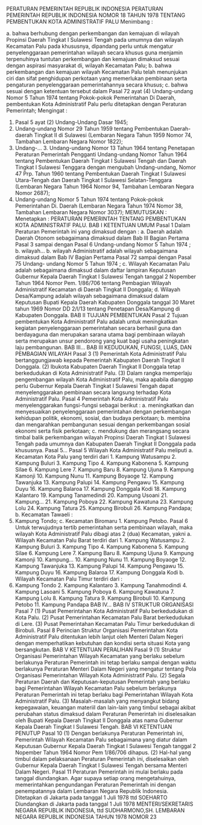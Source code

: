  PERATURAN PEMERINTAH REPUBLIK INDONESIA PERATURAN PEMERINTAH REPUBLIK INDONESIA NOMOR 18 TAHUN 1978 TENTANG PEMBENTUKAN KOTA ADMINISTRATIF PALU
Menimbang :

a. bahwa berhubung dengan perkembangan dan kemajuan di wilayah Propinsi Daerah Tingkat I Sulawesi Tengah pada umumnya dan wilayah Kecamatan Palu pada khususnya, dipandang perlu untuk mengatur penyelenggaraan pemerintahan wilayah secara khusus guna menjamin terpenuhinya tuntutan perkembangan dan kemajuan dimaksud sesuai dengan aspirasi masyarakat di, wilayah Kecamatan Palu;
b. bahwa perkembangan dan kemajuan wilayah Kecamatan Palu telah menunjukan ciri dan sifat penghidupan perkotaan yang memerlukan pembinaan serta pengaturan penyelenggaraan pemerintahannya secara khusus;
c. bahwa sesuai dengan ketentuan tersebut dalam Pasal 72 ayat (4) Undang-undang Nomor 5 Tahun 1974 tentang Pokok-pokok Pemerintahan Di Daerah, pembentukan Kota Administratif Palu perlu ditetapkan dengan Peraturan Pemerintah;
Mengingat :

1. Pasal 5 ayat (2) Undang-Undang Dasar 1945;
2. Undang-undang Nomor 29 Tahun 1959 tentang Pembentukan Daerah- daerah Tingkat II di Sulawesi (Lembaran Negara Tahun 1959 Nomor 74, Tambahan Lembaran Negara Nomor 1822);
3. Undang-… 3. Undang-undang Nomor 13 Tahun 1964 tentang Penetapan Peraturan Pemerintah Pengganti Undang-undang Nomor Tahun 1964 tentang Pembentukan Daerah Tingkat I Sulawesi Tengah dan Daerah Tingkat I Sulawesi Tenggara dengan mengubah Undang-undang, Nomor 47 Prp. Tahun 1960 tentang Pembentukan Daerah Tingkat I Sulawesi Utara-Tengah dan Daerah Tingkat I Sulawesi Selatan-Tenggara (Lembaran Negara Tahun 1964 Nomor 94, Tambahan Lembaran Negara Nomor 2687);
4. Undang-undang Nomor 5 Tahun 1974 tentang Pokok-pokok Pemerintahan Di. Daerah (Lembaran Negara Tahun 1974 Nomor 38, Tambahan Lembaran Negara Nomor 3037);
MEMUTUSKAN :
 Menetapkan : PERATURAN PEMERINTAH TENTANG PEMBENTUKAN KOTA ADMINISTRATIF PALU.
BAB I KETENTUAN UMUM
Pasal 1
Dalam Peraturan Pemerintah ini yang dimaksud dengan :
a. Daerah adalah Daerah Otonom sebagaimana dimaksud dalam Bab III Bagian Pertama Pasal 3 sampai dengan Pasal 6 Undang-undang Nomor 5 Tahun 1974 ;
b. wilayah… b. wilayah Administratif adalah wilayah sebagaimana dimaksud dalam Bab IV Bagian Pertama Pasal 72 sampai dengan Pasal 75 Undang- undang Nomor 5 Tahun 1974 ;
c. Wilayah Kecamatan Palu adalah sebagaimana dimaksud dalam daftar lampiran Keputusan Gubernur Kepala Daerah Tingkat I Sulawesi Tengah tanggal 2 Nopember Tahun 1964 Nomor Pem. 1/86/706 tentang Pembagian Wilayah Administratif Kecamatan di Daerah Tingkat II Donggala;
d. Wilayah Desa/Kampung adalah wilayah sebagaimana dimaksud dalam Keputusan Bupati Kepala Daerah Kabupaten Donggala tanggal 30 Maret tahun 1969 Nomor DD 2/l/13 tentang Penetapan Desa/Kampung di Kabupaten Donggala.
BAB II TUJUAN PEMBENTUKAN
Pasal 2
Tujuan pembentukan Kota Administratif Palu adalah untuk meningkatkan kegiatan penyelenggaraan pemerintahan secara berhasil guna dan berdayaguna dan merupakan sarana utama bagi pembinaan wilayah serta merupakan unsur pendorong yang kuat bagi usaha peningkatan laju pembangunan. BAB III…
BAB III KEDUDUKAN, FUNGSI, LUAS, DAN PEMBAGIAN WILAYAH
Pasal 3
(1) Pemerintah Kota Administratif Palu bertanggungjawab kepada Pemerintah Kabupaten Daerah Tingkat II Donggala.
(2) Ibukota Kabupaten Daerah Tingkat II Donggala tetap berkedudukan di Kota Administratif Palu.
(3) Dalam rangka memperlaju pengembangan wilayah Kota Administratif Palu, maka apabila dianggap perlu Gubernur Kepala Daerah Tingkat I Sulawesi Tengah dapat menyelenggarakan pembinaan secara langsung terhadap Kota Administratif Palu.
Pasal 4
Pemerintah Kota Administratif Palu menyelenggarakan fungsi-fungsi sebagai berikut :
a. meningkatkan dan menyesuaikan penyelenggaraan pemerintahan dengan perkembangan kehidupan politik, ekonomi, sosial, dan budaya perkotaan;
b. membina dan mengarahkan pembangunan sesuai dengan perkembangan sosial ekonomi serta fisik perkotaan;
c. mendukung dan merangsang secara timbal balik perkembangan wilayah Propinsi Daerah Tingkat I Sulawesi Tengah pada umumnya dan Kabupaten Daerah Tingkat II Donggala pada khususnya. Pasal 5…
Pasal 5
Wilayah Kota Administratif Palu meliputi a. Kecamatan Kota Palu yang terdiri dari 1. Kampung Watusampu 2. Kampung Buluri 3. Kampung Tipo 4. Kampung Kabonena 5. Kampung Silae 6. Kampung Lere 7. Kampung Baru 8. Kampung Ujuna 9. Kampung Kamonji 10. Kampung Nunu 11. Kampung Boyaoge 12. Kampung Tawanjuka 13. Kampung Palupi 14. Kampung Pengawu 15. Kampung Duyu 16. Kampung Balaroa 17. Kampung Donggala Kodi 18. Kampung Kalantaro 19. Kampung Tanamedindi 20. Kampung Usoani 21. Kampung… 21. Kampung Poboya 22. Kampung Kawatuna 23. Kampung Lolu 24. Kampung Tatura 25. Kampung Birobuli 26. Kampung Pandapa;
b. Kecamatan Tawaeli :
1. Kampung Tondo;
c. Kecamatan Biromaru 1. Kampung Petobo.
Pasal 6
Untuk terwujudnya tertib pemerintahan serta pembinaan wilayah, maka wilayah Kota Administratif Palu dibagi atas 2 (dua) Kecamatan, yakni a. Wilayah Kecamatan Palu Barat terdiri dari 1. Kampung Watusampu 2. Kampung Buluri 3. Kampung Tipo 4. Kampung Kabonena 5. Kampung Silae 6. Kampung Lere 7. Kampung Baru 8. Kampung Ujuna 9. Kampung Kamonji 10. Kampung… 10. Kampung Nunu 11. Kampung Boyaoge 12. Kampung Tawanjuka 13. Kampung Palupi 14. Kampung Pengawu 15. Kampung Duyu 16. Kampung Balaroa 17. Kampung Donggala Kodi b. Wilayah Kecamatan Palu Timur terdiri dari :
1. Kampung Tondo 2. Kampung Kalantaro 3. Kampung Tanahmodindi 4. Kampung Lasoani 5. Kampung Poboya 6. Kampung Kawatuna 7. Kampung Lolu 8. Kampung Tatura 9. Kampung Birobuli 10. Kampung Petobo 11. Kampung Pandapa BAB IV…
BAB IV STRUKTUR ORGANISASI
Pasal 7
(1) Pusat Pemerintahan Kota Administratif Palu berkedudukan di Kota Palu.
(2) Pusat Pemerintahan Kecamatan Palu Barat berkedudukan di Lere.
(3) Pusat Pemerintahan Kecamatan Palu Timur berkedudukan di Birobuli.
Pasal 8
Perincian Struktur Organisasi Pemerintahan Kota Administratif Palu ditentukan lebih lanjut oleh Menteri Dalam Negeri dengan memperhatikan kebutuhan dan kondisi serta situasi Kota yang bersangkutan.
BAB V KETENTUAN PERALIHAN
Pasal 9
(1) Struktur Organisasi Pemerintahan Wilayah Kecamatan yang berlaku sebelum berlakunya Peraturan Pemerintah ini tetap berlaku sampai dengan waktu berlakunya Peraturan Menteri Dalam Negeri yang mengatur tentang Pola Organisasi Pemerintahan Wilayah Kota Administratif Palu.
(2) Segala Peraturan Daerah dan Keputusan-keputusan Pemerintah yang berlaku bagi Pemerintahan Wilayah Kecamatan Palu sebelum berlakunya Peraturan Pemerintah ini tetap berlaku bagi Pemerintahan Wilayah Kota Administratif Palu.
(3) Masalah-masalah yang menyangkut bidang kepegawaian, keuangan materiil dan lain-lain yang timbul sebagai akibat perubahan status dimaksud dalam Peraturan Pemerintah ini diselesaikan oleh Bupati Kepala Daerah Tingkat II Donggala atas nama Gubernur Kepala Daerah Tingkat I Sulawesi Tengah.
BAB VI KETENTUAN PENUTUP
Pasal 10
(1) Dengan berlakunya Peraturan Pemerintah ini, Pemerintah Wilayah Kecamatan Palu sebagaimana yang diatur dalam Keputusan Gubernur Kepala Daerah Tingkat I Sulawesi Tengah tanggal 2 Nopember Tahun 1964 Nomor Pem 1/86/706 dihapus.
(2) Hal-hal yang timbul dalam pelaksanaan Peraturan Pemerintah ini, diselesaikan oleh Gubernur Kepala Daerah Tingkat I Sulawesi Tengah bersama Menteri Dalam Negeri.
Pasal 11
Peraturan Pemerintah ini mulai berlaku pada tanggal diundangkan. Agar supaya setiap orang mengetahuinya, memerintahkan pengundangan Peraturan Pemerintah ini dengan penempatannya dalam Lembaran Negara Republik Indonesia. Ditetapkan di Jakarta pada tanggal 1 Juli 1978 ttd SOEHARTO Diundangkan di Jakarta pada tanggal 1 Juli 1978 MENTERI/SEKRETARIS NEGARA REPUBLIK INDONESIA, ttd SUDHARMONO,SH. LEMBARAN NEGARA REPUBLIK INDONESIA TAHUN 1978 NOMOR 23